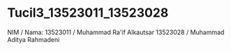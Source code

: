 # Tucil3_13523011_13523028

NIM / Nama: 
13523011 / Muhammad Ra'if Alkautsar
13523028 / Muhammad Aditya Rahmadeni
